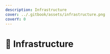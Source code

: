 ```yaml
---
description: Infrastructure
cover: ../.gitbook/assets/infrastructure.png
coverY: 0
---
```


# 🔨 Infrastructure

